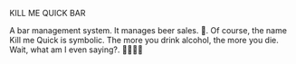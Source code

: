 
KILL ME QUICK BAR

A bar management system. It manages beer sales. 👿. Of course, the name Kill me Quick is symbolic. The more you drink alcohol, the more you die. Wait,  what am I even saying?. 😮‍💨😮‍💨